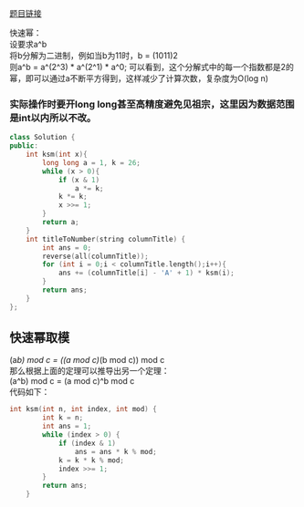 [题目链接](https://leetcode-cn.com/problems/excel-sheet-column-number/)  

快速幂：  
设要求a^b  
将b分解为二进制，例如当b为11时，b = (1011)2  
则a^b = a^(2^3) * a^(2^1) * a^0;
可以看到，这个分解式中的每一个指数都是2的幂，即可以通过a不断平方得到，这样减少了计算次数，复杂度为O(log n)  

### 实际操作时要开long long甚至高精度避免见祖宗，这里因为数据范围是int以内所以不改。
```cpp
class Solution {
public:
    int ksm(int x){
        long long a = 1, k = 26;
        while (x > 0){
            if (x & 1)
                a *= k;
            k *= k;
            x >>= 1;
        }
        return a;
    }
    int titleToNumber(string columnTitle) {
        int ans = 0;
        reverse(all(columnTitle));
        for (int i = 0;i < columnTitle.length();i++){
            ans += (columnTitle[i] - 'A' + 1) * ksm(i);
        }
        return ans;
    }
};
```

## 快速幂取模  
(a*b) mod c = ((a mod c)*(b mod c)) mod c  
那么根据上面的定理可以推导出另一个定理：  
(a^b) mod c = (a mod c)^b mod c  
代码如下：  
```cpp
int ksm(int n, int index, int mod) {
        int k = n;
        int ans = 1;
        while (index > 0) {
            if (index & 1)
                ans = ans * k % mod;
            k = k * k % mod;
            index >>= 1;
        }
        return ans;
    }
```

